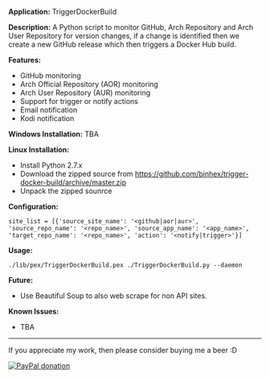 **Application:**
TriggerDockerBuild

**Description:**
A Python script to monitor GitHub, Arch Repository and Arch User Repository for version changes, if a change is identified then we create a new GitHub release which then triggers a Docker Hub build.

**Features:**
- GitHub monitoring
- Arch Official Repository (AOR) monitoring
- Arch User Repository (AUR) monitoring
- Support for trigger or notify actions
- Email notification
- Kodi notification

**Windows Installation:**
TBA

**Linux Installation:**
- Install Python 2.7.x
- Download the zipped source from https://github.com/binhex/trigger-docker-build/archive/master.zip
- Unpack the zipped sounrce

**Configuration:**
```
site_list = [{'source_site_name': '<github|aor|aur>', 'source_repo_name': '<repo_name>', 'source_app_name': '<app_name>', 'target_repo_name': '<repo_name>', 'action': '<notify|trigger>'}]
```

**Usage:**
```
./lib/pex/TriggerDockerBuild.pex ./TriggerDockerBuild.py --daemon
```

**Future:**
- Use Beautiful Soup to also web scrape for non API sites.

**Known Issues:**
- TBA
___
If you appreciate my work, then please consider buying me a beer  :D

[![PayPal donation](https://www.paypal.com/en_US/i/btn/btn_donate_SM.gif)](https://www.paypal.com/cgi-bin/webscr?cmd=_s-xclick&hosted_button_id=H8PWP3RLBDCBQ)